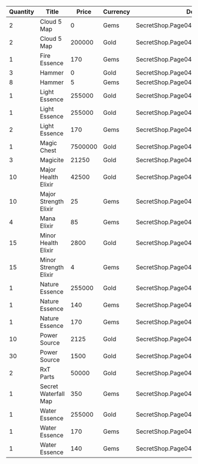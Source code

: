 | Quantity | Title | Price | Currency |  Dev Name |
| -------- | ----- | ----- | -------- |  -------- |
| 2 | Cloud 5 Map | 0 | Gems | SecretShop.Page04.Free.54 |
| 2 | Cloud 5 Map | 200000 | Gold | SecretShop.Page04.TreasureMap.25 |
| 1 | Fire Essence | 170 | Gems | SecretShop.Page04.UnderworldTrader.69 |
| 3 | Hammer | 0 | Gold | SecretShop.Page04.Free.40 |
| 8 | Hammer | 5 | Gems | SecretShop.Page04.Misc.28 |
| 1 | Light Essence | 255000 | Gold | SecretShop.Page04.Reagent.70 |
| 1 | Light Essence | 255000 | Gold | SecretShop.Page04.Reagent.75 |
| 2 | Light Essence | 170 | Gems | SecretShop.Page04.Reagent.85 |
| 1 | Magic Chest | 7500000 | Gold | SecretShop.Page04.CharShard.22 |
| 3 | Magicite | 21250 | Gold | SecretShop.Page04.Ore.05 |
| 10 | Major Health Elixir | 42500 | Gold | SecretShop.Page04.Elixir.21 |
| 10 | Major Strength Elixir | 25 | Gems | SecretShop.Page04.Elixir.29 |
| 4 | Mana Elixir | 85 | Gems | SecretShop.Page04.Elixir.28 |
| 15 | Minor Health Elixir | 2800 | Gold | SecretShop.Page04.UnderworldTraderGold.13 |
| 15 | Minor Strength Elixir | 4 | Gems | SecretShop.Page04.UnderworldTrader.90 |
| 1 | Nature Essence | 255000 | Gold | SecretShop.Page04.Shard.24 |
| 1 | Nature Essence | 140 | Gems | SecretShop.Page04.UnderworldTrader.67 |
| 1 | Nature Essence | 170 | Gems | SecretShop.Page04.UnderworldTrader.71 |
| 10 | Power Source | 2125 | Gold | SecretShop.Page04.Reagent.71 |
| 30 | Power Source | 1500 | Gold | SecretShop.Page04.UnderworldTraderGold.11 |
| 2 | RxT Parts | 50000 | Gold | SecretShop.Page04.Misc.29 |
| 1 | Secret Waterfall Map | 350 | Gems | SecretShop.Page04.TreasureMap.41 |
| 1 | Water Essence | 255000 | Gold | SecretShop.Page04.Shard.25 |
| 1 | Water Essence | 170 | Gems | SecretShop.Page04.UnderworldTrader.72 |
| 1 | Water Essence | 140 | Gems | SecretShop.Page04.UnderworldTrader.74 |
